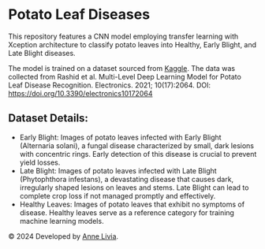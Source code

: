 # Potato Leaf Diseases

This repository features a CNN model employing transfer learning with Xception architecture to classify potato leaves into Healthy, Early Blight, and Late Blight diseases.

The model is trained on a dataset sourced from [Kaggle](https://www.kaggle.com/datasets/swastik2004/potato-leaf-diseases/data?select=Healthy). The data was collected from Rashid et al. Multi-Level Deep Learning Model for Potato Leaf Disease Recognition. Electronics. 2021; 10(17):2064. DOI: https://doi.org/10.3390/electronics10172064

## Dataset Details:

- Early Blight: Images of potato leaves infected with Early Blight (Alternaria solani), a fungal disease characterized by small, dark lesions with concentric rings. Early detection of this disease is crucial to prevent yield losses.
- Late Blight: Images of potato leaves infected with Late Blight (Phytophthora infestans), a devastating disease that causes dark, irregularly shaped lesions on leaves and stems. Late Blight can lead to complete crop loss if not managed promptly and effectively.
- Healthy Leaves: Images of potato leaves that exhibit no symptoms of disease. Healthy leaves serve as a reference category for training machine learning models.


  
© 2024 Developed by [Anne Livia](https://annelivia.web.app/).

